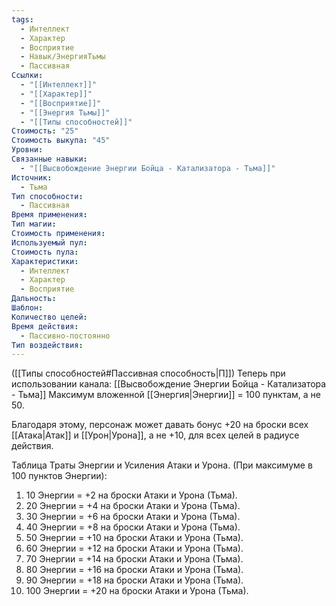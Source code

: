 ```yaml
---
tags:
  - Интеллект
  - Характер
  - Восприятие
  - Навык/ЭнергияТьмы
  - Пассивная
Ссылки:
  - "[[Интеллект]]"
  - "[[Характер]]"
  - "[[Восприятие]]"
  - "[[Энергия Тьмы]]"
  - "[[Типы способностей]]"
Стоимость: "25"
Стоимость выкупа: "45"
Уровни: 
Связанные навыки:
  - "[[Высвобождение Энергии Бойца - Катализатора - Тьма]]"
Источник:
  - Тьма
Тип способности:
  - Пассивная
Время применения: 
Тип магии: 
Стоимость применения: 
Используемый пул: 
Стоимость пула: 
Характеристики:
  - Интеллект
  - Характер
  - Восприятие
Дальность: 
Шаблон: 
Количество целей: 
Время действия:
  - Пассивно-постоянно
Тип воздействия:
---
```

([[Типы способностей#Пассивная способность|П]]) Теперь при использовании канала: [[Высвобождение Энергии Бойца - Катализатора - Тьма]] Максимум вложенной [[Энергия|Энергии]] = 100 пунктам, а не 50.

Благодаря этому, персонаж может давать бонус +20 на броски всех [[Атака|Атак]] и [[Урон|Урона]], а не +10, для всех целей в радиусе действия. 

Таблица Траты Энергии и Усиления Атаки и Урона.
(При максимуме в 100 пунктов Энергии):

1. 10 Энергии = +2 на броски Атаки и Урона (Тьма).
2. 20 Энергии = +4 на броски Атаки и Урона (Тьма).
3. 30 Энергии = +6 на броски Атаки и Урона (Тьма).
4. 40 Энергии = +8 на броски Атаки и Урона (Тьма).
5. 50 Энергии = +10 на броски Атаки и Урона (Тьма).
6. 60 Энергии = +12 на броски Атаки и Урона (Тьма).
7. 70 Энергии = +14 на броски Атаки и Урона (Тьма).
8. 80 Энергии = +16 на броски Атаки и Урона (Тьма).
9. 90 Энергии = +18 на броски Атаки и Урона (Тьма).
10. 100 Энергии = +20 на броски Атаки и Урона (Тьма).